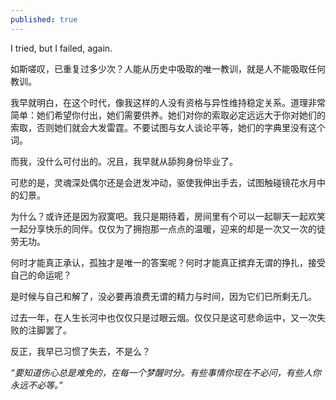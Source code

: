 ```yaml
---
published: true
---
```


I tried, but I failed, again.

如斯嗟叹，已重复过多少次？人能从历史中吸取的唯一教训，就是人不能吸取任何教训。

我早就明白，在这个时代，像我这样的人没有资格与异性维持稳定关系。道理非常简单：她们希望你付出，她们需要供养。她们对你的索取必定远远大于你对她们的索取，否则她们就会大发雷霆。不要试图与女人谈论平等，她们的字典里没有这个词。

而我，没什么可付出的。况且，我早就从舔狗身份毕业了。

可悲的是，灵魂深处偶尔还是会迸发冲动，驱使我伸出手去，试图触碰镜花水月中的幻景。

为什么？或许还是因为寂寞吧。我只是期待着，房间里有个可以一起聊天一起欢笑一起分享快乐的同伴。仅仅为了拥抱那一点点的温暖，迎来的却是一次又一次的徒劳无功。

何时才能真正承认，孤独才是唯一的答案呢？何时才能真正摈弃无谓的挣扎，接受自己的命运呢？

是时候与自己和解了，没必要再浪费无谓的精力与时间，因为它们已所剩无几。

过去一年，在人生长河中也仅仅只是过眼云烟。仅仅只是这可悲命运中，又一次失败的注脚罢了。

反正，我早已习惯了失去，不是么？

*“要知道伤心总是难免的，在每一个梦醒时分。有些事情你现在不必问，有些人你永远不必等。”*
